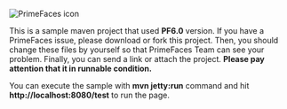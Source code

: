 ![PrimeFaces icon](http://blog.primefaces.org/wp-content/uploads/2011/08/bloglogo.png)

This is a sample maven project that used <strong>PF6.0</strong> version. If you have a PrimeFaces issue, please download or fork this project. Then, you should change these files by yourself so that PrimeFaces Team can see your problem. Finally, you can send a link or attach the project. <strong>Please pay attention that it in runnable condition.</strong>

You can execute the sample with <strong>mvn jetty:run</strong> command and hit <strong>http://localhost:8080/test</strong> to run the page.
